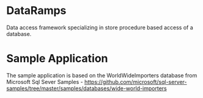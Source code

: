 # DataRamps
Data access framework specializing in store procedure based access of a database.

# Sample Application
The sample application is based on the WorldWideImporters database from Microsoft Sql Sever Samples - https://github.com/microsoft/sql-server-samples/tree/master/samples/databases/wide-world-importers
